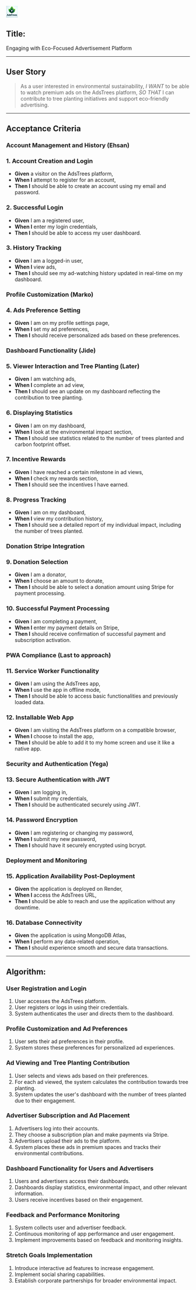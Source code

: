 ![AdsTrees](../../public/Favicon32.ico)

## Title:
Engaging with Eco-Focused Advertisement Platform

---

## User Story

>As a user interested in environmental sustainability,
>*I WANT* to be able to watch premium ads on the AdsTrees platform,
>*SO THAT* I can contribute to tree planting initiatives and support eco-friendly advertising.

---

## Acceptance Criteria

### Account Management and History (Ehsan)

### 1. Account Creation and Login
- **Given** a visitor on the AdsTrees platform,
- **When I** attempt to register for an account,
- **Then I** should be able to create an account using my email and password.

### 2. Successful Login
- **Given** I am a registered user,
- **When I** enter my login credentials,
- **Then I** should be able to access my user dashboard.

### 3. History Tracking
- **Given** I am a logged-in user,
- **When I** view ads,
- **Then I** should see my ad-watching history updated in real-time on my dashboard.

### Profile Customization (Marko)

### 4. Ads Preference Setting
- **Given** I am on my profile settings page,
- **When I** set my ad preferences,
- **Then I** should receive personalized ads based on these preferences.

### Dashboard Functionality (Jide)

### 5. Viewer Interaction and Tree Planting (Later)
- **Given** I am watching ads,
- **When I** complete an ad view,
- **Then I** should see an update on my dashboard reflecting the contribution to tree planting.

### 6. Displaying Statistics
- **Given** I am on my dashboard,
- **When I** look at the environmental impact section,
- **Then I** should see statistics related to the number of trees planted and carbon footprint offset.

### 7. Incentive Rewards
- **Given** I have reached a certain milestone in ad views,
- **When I** check my rewards section,
- **Then I** should see the incentives I have earned.

### 8. Progress Tracking
- **Given** I am on my dashboard,
- **When I** view my contribution history,
- **Then I** should see a detailed report of my individual impact, including the number of trees planted.

### Donation Stripe Integration

### 9. Donation Selection
- **Given** I am a donator,
- **When I** choose an amount to donate,
- **Then I** should be able to select a donation amount using Stripe for payment processing.

### 10. Successful Payment Processing
- **Given** I am completing a payment,
- **When I** enter my payment details on Stripe,
- **Then I** should receive confirmation of successful payment and subscription activation.

### PWA Compliance (Last to approach)

### 11. Service Worker Functionality
- **Given** I am using the AdsTrees app,
- **When I** use the app in offline mode,
- **Then I** should be able to access basic functionalities and previously loaded data.

### 12. Installable Web App
- **Given** I am visiting the AdsTrees platform on a compatible browser,
- **When I** choose to install the app,
- **Then I** should be able to add it to my home screen and use it like a native app.

### Security and Authentication (Yega)

### 13. Secure Authentication with JWT
- **Given** I am logging in,
- **When I** submit my credentials,
- **Then I** should be authenticated securely using JWT.

### 14. Password Encryption
- **Given** I am registering or changing my password,
- **When I** submit my new password,
- **Then I** should have it securely encrypted using bcrypt.

### Deployment and Monitoring

### 15. Application Availability Post-Deployment
- **Given** the application is deployed on Render,
- **When I** access the AdsTrees URL,
- **Then I** should be able to reach and use the application without any downtime.

### 16. Database Connectivity
- **Given** the application is using MongoDB Atlas,
- **When I** perform any data-related operation,
- **Then I** should experience smooth and secure data transactions.

---

## Algorithm:

### User Registration and Login
1. User accesses the AdsTrees platform.
2. User registers or logs in using their credentials.
3. System authenticates the user and directs them to the dashboard.

### Profile Customization and Ad Preferences
1. User sets their ad preferences in their profile.
2. System stores these preferences for personalized ad experiences.

### Ad Viewing and Tree Planting Contribution
1. User selects and views ads based on their preferences.
2. For each ad viewed, the system calculates the contribution towards tree planting.
3. System updates the user's dashboard with the number of trees planted due to their engagement.

### Advertiser Subscription and Ad Placement
1. Advertisers log into their accounts.
2. They choose a subscription plan and make payments via Stripe.
3. Advertisers upload their ads to the platform.
4. System places these ads in premium spaces and tracks their environmental contributions.

### Dashboard Functionality for Users and Advertisers
1. Users and advertisers access their dashboards.
2. Dashboards display statistics, environmental impact, and other relevant information.
3. Users receive incentives based on their engagement.

### Feedback and Performance Monitoring
1. System collects user and advertiser feedback.
2. Continuous monitoring of app performance and user engagement.
3. Implement improvements based on feedback and monitoring insights.

### Stretch Goals Implementation
1. Introduce interactive ad features to increase engagement.
2. Implement social sharing capabilities.
3. Establish corporate partnerships for broader environmental impact.
